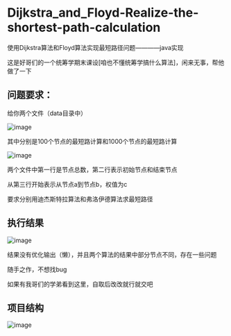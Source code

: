 # Dijkstra_and_Floyd-Realize-the-shortest-path-calculation

使用Dijkstra算法和Floyd算法实现最短路径问题————java实现

这是好哥们的一个统筹学期末课设[咱也不懂统筹学搞什么算法]，闲来无事，帮他做了一下

## 问题要求：
给你两个文件（data目录中）

![image](https://user-images.githubusercontent.com/73413527/181428390-4d2cabfd-2839-4f84-8f50-0d1c14a8efa0.png)

其中分别是100个节点的最短路计算和1000个节点的最短路计算

![image](https://user-images.githubusercontent.com/73413527/181428604-9476269f-45a0-468f-a076-1cd99e581daa.png)

两个文件中第一行是节点总数，第二行表示初始节点和结束节点

从第三行开始表示从节点a到节点b，权值为c

要求分别用迪杰斯特拉算法和弗洛伊德算法求最短路径


## 执行结果
![image](https://user-images.githubusercontent.com/73413527/181429291-1f175609-dbac-4ca6-97f7-2c2e1af99b2c.png)

结果没有优化输出（懒），并且两个算法的结果中部分节点不同，存在一些问题

随手之作，不想找bug

如果有我哥们的学弟看到这里，自取后改改就行就交吧

## 项目结构

![image](https://user-images.githubusercontent.com/73413527/181430711-695a4821-172a-45ca-890a-27a014ce763d.png)

